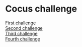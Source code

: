 # Cocus challenge

[First challenge](./1)  
[Second challenge](./2)  
[Third challenge](./3/)  
[Fourth challenge](./4/)
